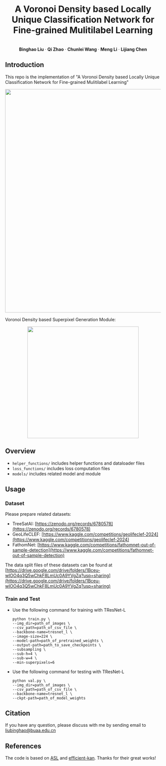 
<p align="center">
  <h1 align="center">A Voronoi Density based Locally Unique Classification Network for Fine-grained Mulitilabel Learning</h1>
  <p align="center">


   <br />
    <strong>Binghao Liu</strong></a>
    ·
    <strong>Qi Zhao</strong></a>
    ·
    <strong>Chunlei Wang</strong></a>
    ·
    <strong>Meng Li</strong></a>     
    ·
    <strong>Lijiang Chen</strong></a>
    <br />
<p align="center">
 </p>





## Introduction
This repo is the implementation of "A Voronoi Density based Locally Unique Classification Network for Fine-grained Mulitilabel Learning"

<p align="center">
  <img src="images/VoLUNet.png" width="720">
</p>

Voronoi Density based Superpixel Generation Module:

<p align="center">
  <img src="images/VDSM.png" width="360">
</p>

## Overview

+ `helper_functions/` includes helper functions and dataloader files
+ `loss_functions/` includes loss computation files
+ `models/` includes related model and module

## Usage

### Dataset

Please prepare related datasets: 

- TreeSatAI: [https://zenodo.org/records/6780578](https://zenodo.org/records/6780578)
- GeoLifeCLEF: [https://www.kaggle.com/competitions/geolifeclef-2024](https://www.kaggle.com/competitions/geolifeclef-2024)
- FathomNet: [https://www.kaggle.com/competitions/fathomnet-out-of-sample-detection](https://www.kaggle.com/competitions/fathomnet-out-of-sample-detection)

The data split files of these datasets can be found at [https://drive.google.com/drive/folders/1Bceu-wIOO4q3Q5wChkF8LmUc0A9YVgZq?usp=sharing](https://drive.google.com/drive/folders/1Bceu-wIOO4q3Q5wChkF8LmUc0A9YVgZq?usp=sharing)

### Train and Test

+ Use the following command for training with TResNet-L

  ```
  python train.py \
  --img_dir=path_of_images \
  --csv_path=path_of_csv_file \
  --backbone-name=tresnet_l \
  --image-size=224 \
  --model-path=path_of_pretrained_weights \
  --output-path=path_to_save_checkpoints \
  --subsampling \
  --sub-h=4 \
  --sub-w=4 \
  --min-superpixels=6
  ```

+ Use the following command for testing with TResNet-L

  ```
  python val.py \
  --img_dir=path_of_images \
  --csv_path=path_of_csv_file \
  --backbone-name=tresnet_l \
  --ckpt-path=path_of_model_weights
  ```

## Citation

If you have any question, please discuss with me by sending email to liubinghao@buaa.edu.cn

## References

The code is based on [ASL](https://github.com/Alibaba-MIIL/ASL) and [efficient-kan](https://github.com/Blealtan/efficient-kan). Thanks for their great works!

